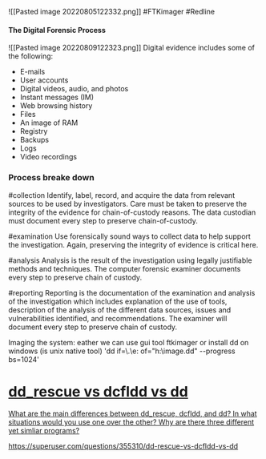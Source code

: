 ![[Pasted image 20220805122332.png]]
#FTKimager #Redline 

#### The Digital Forensic Process
![[Pasted image 20220809122323.png]]
Digital evidence includes some of the following:
-   E-mails
-   User accounts
-   Digital videos, audio, and photos
-   Instant messages (IM)
-   Web browsing history
-   Files
-   An image of RAM
-   Registry
-   Backups
-   Logs
-   Video recordings

### Process breake down
#collection
Identify, label, record, and acquire the data from relevant sources to be used by investigators. Care must be taken to preserve the integrity of the evidence for chain-of-custody reasons. The data custodian must document every step to preserve chain-of-custody.

#examination
Use forensically sound ways to collect data to help support the investigation. Again, preserving the integrity of evidence is critical here.

#analysis
Analysis is the result of the investigation using legally justifiable methods and techniques. The computer forensic examiner documents every step to preserve chain of custody.

#reporting
Reporting is the documentation of the examination and analysis of the investigation which includes explanation of the use of tools, description of the analysis of the different data sources, issues and vulnerabilities identified, and recommendations. The examiner will document every step to preserve chain of custody.


Imaging the system:
eather we can use gui tool ftkimager or install dd on windows (is unix native tool)
'dd if=\\.\e: of="h:\image.dd" --progress bs=1024'



<div class="rich-link-card-container"><a class="rich-link-card" href="https://superuser.com/questions/355310/dd-rescue-vs-dcfldd-vs-dd" target="_blank">
	<div class="rich-link-image-container">
		<div class="rich-link-image" style="background-image: url('https://cdn.sstatic.net/Sites/superuser/Img/apple-touch-icon@2.png?v=e869e4459439')">
	</div>
	</div>
	<div class="rich-link-card-text">
		<h1 class="rich-link-card-title">dd_rescue vs dcfldd vs dd</h1>
		<p class="rich-link-card-description">
		What are the main differences between dd_rescue, dcfldd, and dd? In what situations would you use one over the other? Why are there three different yet simliar programs?
		</p>
		<p class="rich-link-href">
		https://superuser.com/questions/355310/dd-rescue-vs-dcfldd-vs-dd
		</p>
	</div>
</a></div>

